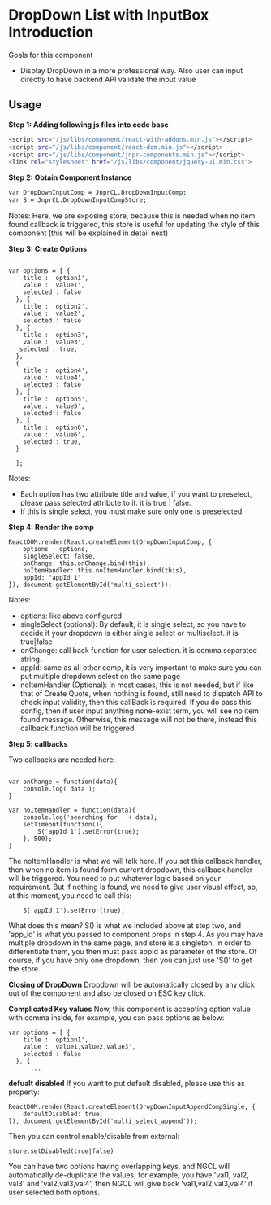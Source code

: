# DropDown List with InputBox Introduction
Goals for this component

- Display DropDown in a more professional way. Also user can input directly to have backend API validate the input value

## Usage


**Step 1: Adding following js files into code base**
```sh
<script src="/js/libs/component/react-with-addons.min.js"></script>
<script src="/js/libs/component/react-dom.min.js"></script>
<script src="/js/libs/component/jnpr-components.min.js"></script>
<link rel="stylesheet" href="/js/libs/component/jquery-ui.min.css">
```
**Step 2: Obtain Component Instance**
```sh
var DropDownInputComp = JnprCL.DropDownInputComp;
var S = JnprCL.DropDownInputCompStore;
```

Notes: Here, we are exposing store, because this is needed when no item found callback is triggered, this store is useful for updating the style of this component (this will be explained in detail next)


**Step 3: Create Options**
```

var options = [ {
    title : 'option1',
    value : 'value1',
    selected : false
  }, {
    title : 'option2',
    value : 'value2',
    selected : false
  }, {
    title : 'option3',
    value : 'value3',
   selected : true,
  },
  {
    title : 'option4',
    value : 'value4',
    selected : false
  }, {
    title : 'option5',
    value : 'value5',
    selected : false
  }, {
    title : 'option6',
    value : 'value6',
    selected : true,
  }

  ];

```
Notes:

- Each option has two attribute title and value, if you want to preselect, please pass selected attribute to it. it is true | false.
- If this is single select, you must make sure only one is preselected.

**Step 4: Render the comp**

```
ReactDOM.render(React.createElement(DropDownInputComp, {
	options : options,
	singleSelect: false,
	onChange: this.onChange.bind(this),
	noItemHandler: this.noItemHandler.bind(this),
	appId: "appId_1"
}), document.getElementById('multi_select'));
```

Notes:

- options: like above configured
- singleSelect (optional): By default, it is single select, so you have to decide if your dropdown is either single select or multiselect. it is true|false
- onChange: call back function for user selection. it is comma separated string.
- appId: same as all other comp, it is very important to make sure you can put multiple dropdown select on the same page
- noItemHandler (Optional): In most cases, this is not needed, but if like that of Create Quote, when nothing is found, still need to dispatch API to check input validity, then this callBack is required. If you do pass this config, then if user input anything none-exist term, you will see no item found message. Otherwise, this message will not be there, instead this callback function will be triggered.

**Step 5: callbacks**

Two callbacks are needed here:

```

var onChange = function(data){
	console.log( data );
}

var noItemHandler = function(data){
	console.log('searching for ' + data);
	setTimeout(function(){
		S('appId_1').setError(true);
	}, 500);
}
```

The noItemHandler is what we will talk here. If you set this callback handler, then when no item is found form current dropdown, this callback handler will be triggered. You need to put whatever logic based on your requirement. But if nothing is found, we need to give user visual effect, so, at this moment, you need to call this:
```
	S('appId_1').setError(true);
 ```

 What does this mean? S() is what we included above at step two, and 'app_id' is what you passed to component props in step 4. As you may have multiple dropdown in the same page, and store is a singleton. In order to differentiate them, you then must pass appId as parameter of the store. Of course, if you have only one dropdown, then you can just use 'S()' to get the store.

**Closing of DropDown**
Dropdown will be automatically closed by any click out of the component and also be closed on ESC key click.

**Complicated Key values**
Now, this component is accepting option value with comma inside, for example, you can pass options as below:

```
var options = [ {
    title : 'option1',
    value : 'value1,value2,value3',
    selected : false
  }, {
      ...
```
**defualt disabled**
If you want to put default disabled, please use this as property:

```
ReactDOM.render(React.createElement(DropDownInputAppendCompSingle, {
	defaultDisabled: true,
}), document.getElementById('multi_select_append'));
````

Then you can control enable/disable from external:

```
store.setDisabled(true|false)
```

You can have two options having overlapping keys, and NGCL will automatically de-duplicate the values, for example, you have 'val1, val2, val3' and 'val2,val3,val4', then NGCL will give back 'val1,val2,val3,val4' if user selected both options.
